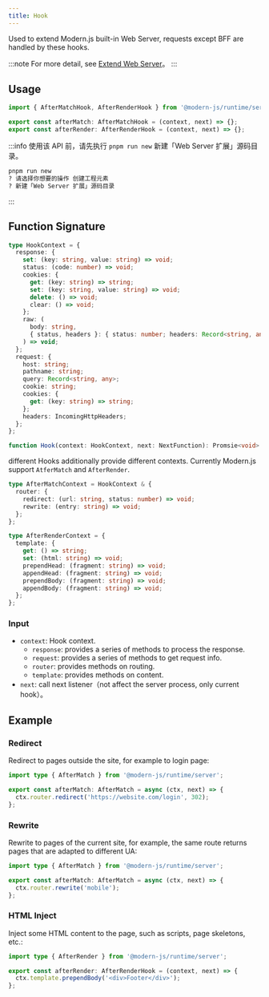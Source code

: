 ```yaml
---
title: Hook
---
```


Used to extend Modern.js built-in Web Server, requests except BFF are handled by these hooks.

:::note
For more detail, see [Extend Web Server](/docs/guides/advanced-features/web-server)。
:::

## Usage

```ts
import { AfterMatchHook, AfterRenderHook } from '@modern-js/runtime/server';

export const afterMatch: AfterMatchHook = (context, next) => {};
export const afterRender: AfterRenderHook = (context, next) => {};
```

:::info
使用该 API 前，请先执行 `pnpm run new` 新建「Web Server 扩展」源码目录。

```bash
pnpm run new
? 请选择你想要的操作 创建工程元素
? 新建「Web Server 扩展」源码目录
```
:::

## Function Signature

```ts
type HookContext = {
  response: {
    set: (key: string, value: string) => void;
    status: (code: number) => void;
    cookies: {
      get: (key: string) => string;
      set: (key: string, value: string) => void;
      delete: () => void;
      clear: () => void;
    };
    raw: (
      body: string,
      { status, headers }: { status: number; headers: Record<string, any> },
    ) => void;
  };
  request: {
    host: string;
    pathname: string;
    query: Record<string, any>;
    cookie: string;
    cookies: {
      get: (key: string) => string;
    };
    headers: IncomingHttpHeaders;
  };
};

function Hook(context: HookContext, next: NextFunction): Promsie<void> | void;
```

different Hooks additionally provide different contexts. Currently Modern.js support `AtferMatch` and `AfterRender`.

```ts
type AfterMatchContext = HookContext & {
  router: {
    redirect: (url: string, status: number) => void;
    rewrite: (entry: string) => void;
  };
};

type AfterRenderContext = {
  template: {
    get: () => string;
    set: (html: string) => void;
    prependHead: (fragment: string) => void;
    appendHead: (fragment: string) => void;
    prependBody: (fragment: string) => void;
    appendBody: (fragment: string) => void;
  };
};
```

### Input

- `context`: Hook context.
  - `response`: provides a series of methods to process the response.
  - `request`: provides a series of methods to get request info.
  - `router`: provides methods on routing.
  - `template`: provides methods on content.
- `next`: call next listener（not affect the server process, only current hook）。

## Example

### Redirect

Redirect to pages outside the site, for example to login page:

```ts
import type { AfterMatch } from '@modern-js/runtime/server';

export const afterMatch: AfterMatch = async (ctx, next) => {
  ctx.router.redirect('https://website.com/login', 302);
};
```

### Rewrite

Rewrite to pages of the current site, for example, the same route returns pages that are adapted to different UA:

```ts
import type { AfterMatch } from '@modern-js/runtime/server';

export const afterMatch: AfterMatch = async (ctx, next) => {
  ctx.router.rewrite('mobile');
};
```

### HTML Inject

Inject some HTML content to the page, such as scripts, page skeletons, etc.:

```ts
import type { AfterRender } from '@modern-js/runtime/server';

export const afterRender: AfterRenderHook = (context, next) => {
  ctx.template.prependBody('<div>Footer</div>');
};
```
